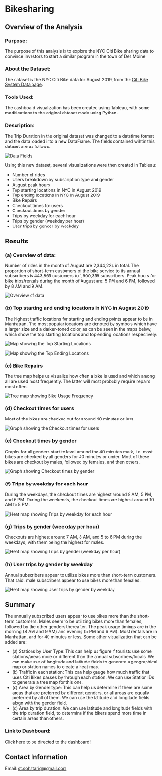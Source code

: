 # Bikesharing
## Overview of the Analysis
### Purpose:
The purpose of this analysis is to explore the NYC Citi Bike sharing data to convince investors to start a similar program in the town of Des Moine.

### About the Dataset:
The dataset is the NYC Citi Bike data for August 2019, from the [Citi Bike System Data page](https://ride.citibikenyc.com/system-data).

### Tools Used:
The dashboard visualization has been created using Tableau, with some modifications to the original dataset made using Python.

### Description:
The Trip Duration in the original dataset was changed to a datetime format and the data loaded into a new DataFrame. The fields contained wihtin this dataset are as follows:

![Data Fields](https://github.com/SohaT7/Bikesharing/blob/main/Images/Datafields.png)

Using this new dataset, several visualizations were then created in Tableau:
- Number of rides
- Users breakdown by subscription type and gender
- August peak hours
- Top starting locations in NYC in August 2019
- Top ending locations in NYC in August 2019
- Bike Repairs
- Checkout times for users
- Checkout times by gender
- Trips by weekday for each hour
- Trips by gender (weekday per hour)
- User trips by gender by weekday

## Results
### (a) Overview of data:
Number of rides in the month of August are 2,344,224 in total. The proportion of short-term customers of the bike service to its annual subscribers is 443,865 customers to 1,900,359 subscribers. Peak hours for bike trips/rentals during the month of August are: 5 PM and 6 PM, followed by 8 AM and 9 AM.

![Overview of data](https://github.com/SohaT7/Bikesharing/blob/main/Images/Overview.png)

### (b) Top starting and ending locations in NYC in August 2019
The highest traffic locations for starting and ending points appear to be in Manhattan. The most popular locations are denoted by symbols which have a larger size and a darker-toned color, as can be seen in the maps below, which show the top starting locations and top ending locations respectively:

![Map showing the Top Starting Locations](https://github.com/SohaT7/Bikesharing/blob/main/Images/TopStartingLocations.png)

![Map showing the Top Ending Locations](https://github.com/SohaT7/Bikesharing/blob/main/Images/TopEndingLocations.png)

### (c) Bike Repairs
The tree map helps us visualize how often a bike is used and which among all are used most frequently. The latter will most probably require repairs most often.

![Tree map showing Bike Usage Frequency](https://github.com/SohaT7/Bikesharing/blob/main/Images/BikeRepairs.png)

### (d) Checkout times for users
Most of the bikes are checked out for around 40 minutes or less.

![Graph showing the Checkout times for users](https://github.com/SohaT7/Bikesharing/blob/main/Images/CheckoutTimesForUsers.png)

### (e) Checkout times by gender
Graphs for all genders start to level around the 40 minutes mark, i.e. most bikes are checked by all genders for 40 minutes or under. Most of these bikes are checkout by males, followed by females, and then others. 

![Graph showing Checkout times by gender](https://github.com/SohaT7/Bikesharing/blob/main/Images/CheckoutTimesByGender.png)

### (f) Trips by weekday for each hour
During the weekdays, the checkout times are highest around 8 AM, 5 PM, and 6 PM. During the weekends, the checkout times are highest around 10 AM to 5 PM.

![Heat map showing Trips by weekday for each hour](https://github.com/SohaT7/Bikesharing/blob/main/Images/TripsByWeekday.png)

### (g) Trips by gender (weekday per hour)
Checkouts are highest around 7 AM, 8 AM, and 5 to 6 PM during the weekdays, with them being the highest for males.

![Heat map showing Trips by gender (weekday per hour)](https://github.com/SohaT7/Bikesharing/blob/main/Images/TripsByGender.png)

### (h) User trips by gender by weekday
Annual subscribers appear to utilize bikes more than short-term customers. That said, male subscribers appear to use bikes more than females.

![Heat map showing User trips by gender by weekday](https://github.com/SohaT7/Bikesharing/blob/main/Images/UserTrips.png)

## Summary
The annually subscribed users appear to use bikes more than the short-term customers. Males seem to be utilizing bikes more than females, followed by the other genders thereafter. The peak usage timings are in the morning (8 AM and 9 AM) and evening (5 PM and 6 PM). Most rentals are in Manhattan, and for 40 minutes or less. 
Some other visualization that can be added are:
- (a) Stations by User Type: This can help us figure if tourists use some stations/areas more or different than the annual subscribers/locals. We can make use of longitude and latitude fields to generate a geographical map or station names to create a heat map.
- (b) Traffic in each station: This can help gauge how much traffic that uses Citi Bikes passes by through each station. We can use Station IDs to generate a tree map for this one. 
- (c) Area by Gender type: This can help us determine if there are some areas that are preferred by different genders, or all areas are equally preferred by all of them. We can use the latitude and longitude fields alogn with the gender field. 
- (d) Area by trip duration: We can use latitude and longitude fields with the trip duration field, to determine if the bikers spend more time in certain areas than others. 

### Link to Dashboard:
[Click here to be directed to the dashboard!](https://public.tableau.com/app/profile/sturr/viz/Book_bikesharing/NYCStory)

## Contact Information
Email: st.sohatariq@gmail.com
